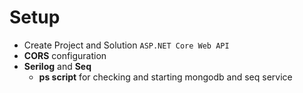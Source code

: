 # Setup
- Create Project and Solution `ASP.NET Core Web API`
- **CORS** configuration
- **Serilog** and **Seq**
  - **ps script** for checking and starting mongodb and seq service